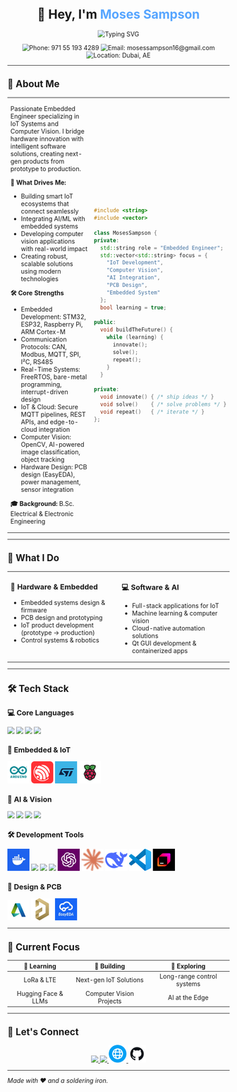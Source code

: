 

<h1 align="center">👋 Hey, I'm <span style="color:#58A6FF;">Moses Sampson</span></h1>

<p align="center">
  <img src="https://readme-typing-svg.herokuapp.com?font=Fira+Code&size=22&duration=3000&pause=1000&color=58A6FF&center=true&vCenter=true&width=600&lines=Embedded+Software+Engineer;IoT+Systems+Developer;AI+%26+Computer+Vision+Enthusiast;Full-Stack+Solution+Architect" alt="Typing SVG" />
</p>

<p align="center">
  <!-- Contact information badges -->
  <img src="https://img.shields.io/badge/%F0%9F%93%B1%20Phone-971%2055%20193%204289-00d4aa?style=for-the-badge&labelColor=1a1a1a" alt="Phone: 971 55 193 4289" />
  <img src="https://img.shields.io/badge/%F0%9F%93%A7%20Email-mosessampson16%40gmail.com-58a6ff?style=for-the-badge&labelColor=1a1a1a" alt="Email: mosessampson16@gmail.com" />
  <img src="https://img.shields.io/badge/%F0%9F%93%8D%20Location-Dubai%2C%20AE-ff7b00?style=for-the-badge&labelColor=1a1a1a" alt="Location: Dubai, AE" />
</p>

---

## 🧠 About Me

<table>
<tr>
<td width="65%">

Passionate Embedded Engineer specializing in IoT Systems and Computer Vision. I bridge hardware innovation with intelligent software solutions, creating next-gen products from prototype to production.

**🚀 What Drives Me:**

* Building smart IoT ecosystems that connect seamlessly
* Integrating AI/ML with embedded systems
* Developing computer vision applications with real-world impact
* Creating robust, scalable solutions using modern technologies
  
**🛠️ Core Strengths**

* Embedded Development: STM32, ESP32, Raspberry Pi, ARM Cortex-M
* Communication Protocols: CAN, Modbus, MQTT, SPI, I²C, RS485
* Real-Time Systems: FreeRTOS, bare-metal programming, interrupt-driven design
* IoT & Cloud: Secure MQTT pipelines, REST APIs, and edge-to-cloud integration
* Computer Vision: OpenCV, AI-powered image classification, object tracking
* Hardware Design: PCB design (EasyEDA), power management, sensor integration
  
**🎓 Background:** B.Sc. Electrical & Electronic Engineering

</td>
<td width="35%">

```cpp
#include <string>
#include <vector>

class MosesSampson {
private:
  std::string role = "Embedded Engineer";
  std::vector<std::string> focus = {
    "IoT Development",
    "Computer Vision",
    "AI Integration",
    "PCB Design",
    "Embedded System"
  };
  bool learning = true;

public:
  void buildTheFuture() {
    while (learning) {
      innovate();
      solve();
      repeat();
    }
  }

private:
  void innovate() { /* ship ideas */ }
  void solve()    { /* solve problems */ }
  void repeat()   { /* iterate */ }
};
```

</td>
</tr>
</table>

---

## 🚀 What I Do

<table>
<tr>
<td width="50%" valign="top">

### 🔧 Hardware & Embedded

* Embedded systems design & firmware
* PCB design and prototyping
* IoT product development (prototype → production)
* Control systems & robotics

</td>
<td width="50%" valign="top">

### 💻 Software & AI

* Full-stack applications for IoT
* Machine learning & computer vision
* Cloud-native automation solutions
* Qt GUI development & containerized apps

</td>
</tr>
</table>

---

## 🛠️ Tech Stack

### 💻 **Core Languages**
<p align="left">
  <img src="https://cdn.jsdelivr.net/gh/devicons/devicon@latest/icons/python/python-original.svg" width="50" />
  <img src="https://cdn.jsdelivr.net/gh/devicons/devicon/icons/cplusplus/cplusplus-original.svg" width="50" />
  <img src="https://cdn.jsdelivr.net/gh/devicons/devicon/icons/c/c-original.svg" width="50" />
  <img src="https://cdn.jsdelivr.net/gh/devicons/devicon/icons/postgresql/postgresql-original.svg" width="50" />
</p>

### 🔧 **Embedded & IoT**
<p align="left"> 
  <img src="https://github.com/Mozetoo/Files/blob/main/brand-assets/arduino_1.png" width="50" />
  <img src="https://github.com/Mozetoo/Files/blob/main/brand-assets/espressif.svg" height="50" /> 
  <img src="https://github.com/Mozetoo/Files/blob/main/brand-assets/stm32_1.jpeg" width="50" /> 
  <img src="https://github.com/Mozetoo/Files/blob/main/brand-assets/raspberrypi.jpeg" width="50" /> 
 
</p>

### 🧠 **AI & Vision**
<p align="left">
  <img src="https://raw.githubusercontent.com/opencv/opencv/master/doc/opencv-logo.png" width="50" />
  <img src="https://huggingface.co/front/assets/huggingface_logo-noborder.svg" width="50" />
  <img src="https://avatars.githubusercontent.com/u/126733545?s=200&v=4" width="50" /> <!-- LangChain -->
  <img src="https://cdn.jsdelivr.net/gh/devicons/devicon@latest/icons/django/django-plain.svg"  width="50" />
  

</p>

### 🛠️ **Development Tools**
<p align="left">
  <img src="https://github.com/Mozetoo/Files/blob/main/brand-assets/dockker.jpeg" width="50" />
  <img src="https://cdn.jsdelivr.net/gh/devicons/devicon/icons/linux/linux-original.svg" width="50" />
  <img src="https://cdn.jsdelivr.net/gh/devicons/devicon/icons/git/git-original.svg" width="50" />
  <img src="https://upload.wikimedia.org/wikipedia/commons/2/21/Matlab_Logo.png" width="50" />
  <img src="https://github.com/Mozetoo/Files/blob/main/brand-assets/chatgpt.png"  width="50" />
  <img src="https://github.com/Mozetoo/Files/blob/main/brand-assets/claude-color.svg"  width="50" />
  <img src="https://github.com/Mozetoo/Files/blob/main/brand-assets/deepseek.png"  width="50" />
  <img src="https://github.com/Mozetoo/Files/blob/main/brand-assets/vs.svg"  width="50" />
  <img src="https://github.com/Mozetoo/Files/blob/main/brand-assets/jetbrain.png"  width="50" />

  
</p>

### 🎨 **Design & PCB**
<p align="left">
  <img src="https://github.com/Mozetoo/Files/blob/main/brand-assets/autodeskk.png" width="50" />
  <img src="https://github.com/Mozetoo/Files/blob/main/brand-assets/altium_logo.png" width="50" />
  <img src="https://github.com/Mozetoo/Files/blob/main/brand-assets/EasyEda.jpeg" width="50" />

</p>


---

## 🌱 Current Focus

|   🎯 **Learning**   |      🚧 **Building**     |      🔬 **Exploring**      |
| :-----------------: | :----------------------: | :------------------------: |
|      LoRa & LTE     |  Next-gen IoT Solutions  | Long-range control systems |
| Hugging Face & LLMs | Computer Vision Projects |       AI at the Edge       |

---

## 🤝 Let's Connect

<p align="center">
  <a href="https://www.linkedin.com/in/moses-sampson-1362a61a1/" target="_blank">
    <img src="https://cdn.jsdelivr.net/gh/devicons/devicon@latest/icons/linkedin/linkedin-original.svg"  width="40" />
  </a>
  <a href="mailto:mosessampson16@gmail.com">
    <img src="https://github.com/Mozetoo/Files/blob/main/brand-assets/Gmail_idrA5FDGTH_0.svg"  width="50" />
  </a>
  <a href="https://robertem14.github.io/personal-site/" target="_blank">
    <img src="https://github.com/Mozetoo/Files/blob/main/brand-assets/internet.png" width="40" />
  </a>
  <a href="https://github.com/Mozetoo" target="_blank">
    
  <img src="https://github.com/Mozetoo/Files/blob/main/brand-assets/github.png" width="40" />
          
  </a>
</p>

---

*Made with ❤️ and a soldering iron.*

